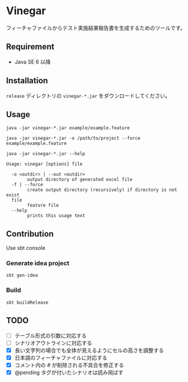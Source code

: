 Vinegar
=======

フィーチャファイルからテスト実施結果報告書を生成するためのツールです。

## Requirement

* Java SE 6 以降

## Installation

`release` ディレクトリの `vinegar-*.jar` をダウンロードしてください。

## Usage

```
java -jar vinegar-*.jar example/example.feature
```

```
java -jar vinegar-*.jar -o /path/to/project --force example/example.feature
```

```
java -jar vinegar-*.jar --help
```

```
Usage: vinegar [options] file

  -o <outdir> | --out <outdir>
        output directory of generated excel file
  -f | --force
        create output directory (recursively) if directory is not exist
  file
        feature file
  --help
        prints this usage text
```

## Contribution

Use sbt console

### Generate idea project

```
sbt gen-idea
```

### Build

```
sbt buildRelease
```

## TODO

- [ ] テーブル形式の引数に対応する
- [ ] シナリオアウトラインに対応する
- [x] 長い文字列の場合でも全体が見えるようにセルの高さを調整する
- [x] 日本語のフィーチャファイルに対応する
- [x] コメント内の # が削除される不具合を修正する
- [x] @pending タグが付いたシナリオは読み飛ばす
